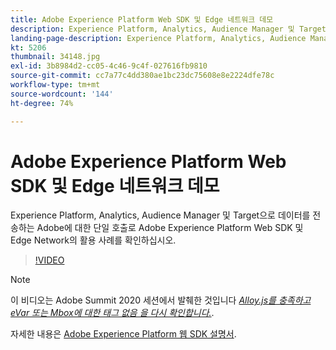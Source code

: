```yaml
---
title: Adobe Experience Platform Web SDK 및 Edge 네트워크 데모
description: Experience Platform, Analytics, Audience Manager 및 Target으로 데이터를 전송하는 Adobe에 대한 단일 호출로 Adobe Experience Platform 웹 SDK 및 Edge Network의 활용 사례를 확인하십시오.
landing-page-description: Experience Platform, Analytics, Audience Manager 및 Target으로 데이터를 전송하는 Adobe에 대한 단일 호출로 Adobe 웹 SDK 및 Edge Network의 활용 사례 데모를 참조하십시오.
kt: 5206
thumbnail: 34148.jpg
exl-id: 3b8984d2-cc05-4c46-9c4f-027616fb9810
source-git-commit: cc7a77c4dd380ae1bc23dc75608e8e2224dfe78c
workflow-type: tm+mt
source-wordcount: '144'
ht-degree: 74%

---
```


# Adobe Experience Platform Web SDK 및 Edge 네트워크 데모

Experience Platform, Analytics, Audience Manager 및 Target으로 데이터를 전송하는 Adobe에 대한 단일 호출로 Adobe Experience Platform Web SDK 및 Edge Network의 활용 사례를 확인하십시오.

>[!VIDEO](https://video.tv.adobe.com/v/34148?quality=12&learn=on)

>[!NOTE]
>
>이 비디오는 Adobe Summit 2020 세션에서 발췌한 것입니다 *[Alloy.js를 충족하고 eVar 또는 Mbox에 대한 태그 없음 을 다시 확인합니다.](https://business.adobe.com/summit/2020/with-alloy-js-never-tag-for-an-evar-or-mbox-again.html)*.

자세한 내용은 [Adobe Experience Platform 웹 SDK 설명서](https://experienceleague.adobe.com/docs/experience-platform/edge/home.html).